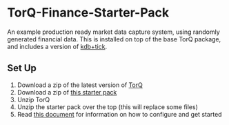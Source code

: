 # TorQ-Finance-Starter-Pack
An example production ready market data capture system, using randomly generated financial data.  This is installed on top of the base TorQ package, and includes a version of [kdb+tick](http://code.kx.com/wsvn/code/kx/kdb+tick).

## Set Up 

1. Download a zip of the latest version of [TorQ](https://github.com/AquaQAnalytics/TorQ/archive/master.zip)
2. Download a zip of [this starter pack](https://github.com/AquaQAnalytics/TorQ-Finance-Starter-Pack/archive/master.zip)
3. Unzip TorQ
4. Unzip the starter pack over the top (this will replace some files)
5. Read [this document](https://github.com/AquaQAnalytics/TorQ-Finance-Starter-Pack/blob/master/AquaQTorQFinanceStarterPack.pdf?raw=true) for information on how to configure and get started



